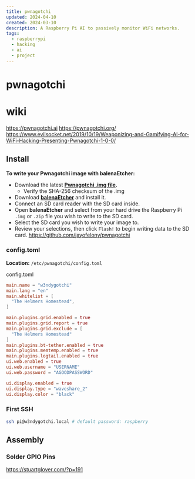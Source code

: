 ```yaml
---
title: pwnagotchi
updated: 2024-04-10
created: 2024-03-10
description: A Raspberry Pi AI to passively monitor WiFi networks.
tags:
  - raspberrypi
  - hacking
  - ai
  - project
---
```

# pwnagotchi

# wiki

<https://pwnagotchi.ai>
https://pwnagotchi.org/
https://www.evilsocket.net/2019/10/19/Weaponizing-and-Gamifying-AI-for-WiFi-Hacking-Presenting-Pwnagotchi-1-0-0/
## Install

**To write your Pwnagotchi image with balenaEtcher:**

- Download the latest **[Pwnagotchi .img file](https://github.com/evilsocket/pwnagotchi/releases).**
  - Verify the SHA-256 checksum of the .img
- Download **[balenaEtcher](https://www.balena.io/etcher/)** and install it.
- Connect an SD card reader with the SD card inside.
- Open **balenaEtcher** and select from your hard drive the Raspberry Pi `.img` or `.zip` file you wish to write to the SD card.
- Select the SD card you wish to write your image to.
- Review your selections, then click `Flash!` to begin writing data to the SD card.
https://github.com/jayofelony/pwnagotchi
### config.toml

**Location:** `/etc/pwnagotchi/config.toml`

config.toml

```toml
main.name = "w3ndygotchi"
main.lang = "en"
main.whitelist = [
  "The Helmers Homestead",
]

main.plugins.grid.enabled = true
main.plugins.grid.report = true
main.plugins.grid.exclude = [
  "The Helmers Homestead"
]
main.plugins.bt-tether.enabled = true
main.plugins.memtemp.enabled = true
main.plugins.logtail.enabled = true
ui.web.enabled = true
ui.web.username = "USERNAME"
ui.web.password = "AGOODPASSWORD"

ui.display.enabled = true
ui.display.type = "waveshare_2"
ui.display.color = "black"
```

### First SSH

````bash
ssh pi@w3ndygotchi.local # default password: raspberry
````

## Assembly

### Solder GPIO Pins
<https://stuartglover.com/?p=191>
